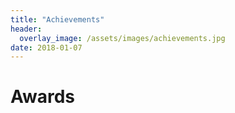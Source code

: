 ```yaml
---
title: "Achievements"
header:
  overlay_image: /assets/images/achievements.jpg
date: 2018-01-07
---
```


# Awards
